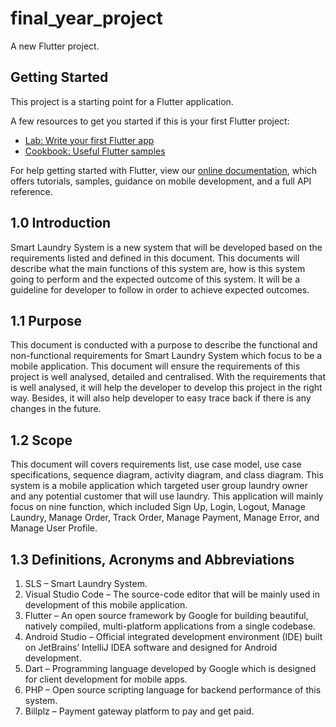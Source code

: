 # final_year_project

A new Flutter project.

## Getting Started

This project is a starting point for a Flutter application.

A few resources to get you started if this is your first Flutter project:

- [Lab: Write your first Flutter app](https://flutter.dev/docs/get-started/codelab)
- [Cookbook: Useful Flutter samples](https://flutter.dev/docs/cookbook)

For help getting started with Flutter, view our
[online documentation](https://flutter.dev/docs), which offers tutorials,
samples, guidance on mobile development, and a full API reference.

## 1.0 Introduction

Smart Laundry System is a new system that will be developed based on the requirements listed and defined in this document. This documents will describe what the main functions of this system are, how is this system going to perform and the expected outcome of this system. It will be a guideline for developer to follow in order to achieve expected outcomes. 
 

## 1.1 Purpose
This document is conducted with a purpose to describe the functional and non-functional requirements for Smart Laundry System which focus to be a mobile application. This document will ensure the requirements of this project is well analysed, detailed and centralised. With the requirements that is well analysed, it will help the developer to develop this project in the right way. Besides, it will also help developer to easy trace back if there is any changes in the future. 


## 1.2 Scope
This document will covers requirements list, use case model, use case specifications, sequence diagram, activity diagram, and class diagram. This system is a mobile application which targeted user group laundry owner and any potential customer that will use laundry. This application will mainly focus on nine function, which included Sign Up, Login, Logout, Manage Laundry, Manage Order, Track Order, Manage Payment, Manage Error, and Manage User Profile.


## 1.3  Definitions, Acronyms and Abbreviations 
1. SLS – Smart Laundry System. 
2. Visual Studio Code – The source-code editor that will be mainly used in development of this mobile application.  
3. Flutter – An open source framework by Google for building beautiful, natively compiled, multi-platform applications from a single codebase. 
4. Android Studio – Official integrated development environment (IDE) built on JetBrains’ IntelliJ IDEA software and designed for Android development. 
5.  Dart – Programming language developed by Google which is designed for client development for mobile apps. 
6. PHP – Open source scripting language for backend performance of this system. 
7. Billplz – Payment gateway platform to pay and get paid. 

 
 
